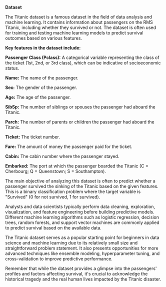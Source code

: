 **Dataset**

The Titanic dataset is a famous dataset in the field of data analysis and machine learning. It contains information about passengers on the RMS Titanic, including whether they survived or not. The dataset is often used for training and testing machine learning models to predict survival outcomes based on various features.

**Key features in the dataset include:**

**Passenger Class (Pclass):** A categorical variable representing the class of the ticket (1st, 2nd, or 3rd class), which can be indicative of socioeconomic status.

**Name:** The name of the passenger.

**Sex:** The gender of the passenger.

**Age:** The age of the passenger.

**SibSp:** The number of siblings or spouses the passenger had aboard the Titanic.

**Parch:** The number of parents or children the passenger had aboard the Titanic.

**Ticket:** The ticket number.

**Fare:** The amount of money the passenger paid for the ticket.

**Cabin:** The cabin number where the passenger stayed.

**Embarked:** The port at which the passenger boarded the Titanic (C = Cherbourg; Q = Queenstown; S = Southampton).

The main objective of analyzing this dataset is often to predict whether a passenger survived the sinking of the Titanic based on the given features. This is a binary classification problem where the target variable is "Survived" (0 for not survived, 1 for survived).

Analysts and data scientists typically perform data cleaning, exploration, visualization, and feature engineering before building predictive models. Different machine learning algorithms such as logistic regression, decision trees, random forests, and support vector machines are commonly applied to predict survival based on the available data.

The Titanic dataset serves as a popular starting point for beginners in data science and machine learning due to its relatively small size and straightforward problem statement. It also presents opportunities for more advanced techniques like ensemble modeling, hyperparameter tuning, and cross-validation to improve predictive performance.

Remember that while the dataset provides a glimpse into the passengers' profiles and factors affecting survival, it's crucial to acknowledge the historical tragedy and the real human lives impacted by the Titanic disaster.
